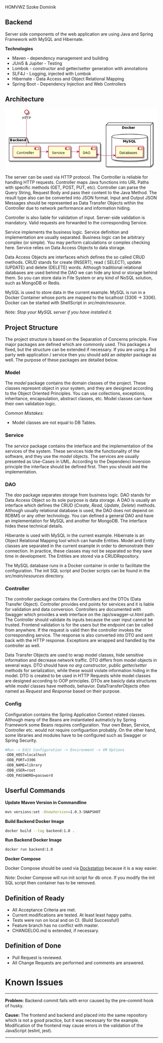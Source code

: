 HOMVWZ Szoke Dominik
## Backend

Server side components of the web application are using Java and Spring Framework with MySQL and Hibernate.

__Technologies__

- Maven - dependency management and building
- JUni5 & Jupiter - Testing
- Lombok - constructor and getter/setter generation with annotations
- SLF4J - Logging, injected with Lombok
- Hibernate - Data Access and Object Relational Mapping
- Spring Boot - Dependency Injection and Web Controllers

## Architecture

![Architecture](architecture.png)

The server can be used via HTTP protocol. The Controller is reliable for handling HTTP requests. Controller maps Java
functions into URL Paths with specific methods (GET, POST, PUT, etc). Controller can parse the Query String, Request
Body and pass their content to the Java Method. The result type also can be converted into JSON format. Input and Output
JSON Messages should be represented as Data Transfer Objects within the Controller due to network performance and
information hiding.

Controller is also liable for validation of input. Server-side validation is mandatory. Valid requests are forwarded to
the corresponding Service.

Service implements the business logic. Service definition and implementation are usually separated. Business logic can
be arbitrary complex (or simple). You may perform calculations or complex checking here. Service relies on Data Access
Objects to data storage.

Data Access Objects are interfaces which defines the so called CRUD methods. CRUD stands for create (INSERT), read (
SELECT), update (UPDATE) and delete (DELETE) words. Although traditional relational databases are used behind the DAO we
can hide any kind or storage behind them. So you can store data in File System or any kind of NoSQL solution, such as
MongoDB or Redis.

MySQL is used to store data in the current example. MySQL is run in a Docker Container whose ports are mapped to the
localhost (3306 -> 3306). Docker can be started with ShellScript in _src/main/resource_.

_Note: Stop your MySQL server if you have installed it._

## Project Structure

The project structure is based on the Separation of Concerns principle. Five major packages are defined which are
commonly used. This packages a fixed, but the structure can be extended if necessary. If you are using a 3rd party web
application / service then you should add an _adapter_ package as well. The purpose of these packages are detailed
below.

### Model

The _model_ package contains the domain classes of the project. These classes represent object in your system, and they
are designed according to the Object Oriented Principles. You can use collections, exceptions, inheritance,
encapsulation, abstract classes, etc. Model classes can have their own validation logic.

_Common Mistakes:_

- Model classes are not equal to DB Tables.

### Service

The _service_ package contains the interface and the implementation of the services of the system. These services hide
the functionality of the software, and they use the _model_ objects. The services are usually presented as Use-Cases in
UML. According to the Dependenci Inversion principle the interface should be defined first. Then you should add the
implementation.

### DAO

The _dao_ package separates storage from business logic. DAO stands for Data Access Object so its sole purpose is data
storage. A DAO is usually an interface which defines the CRUD (_Create_, _Read_, _Update_, _Delete_) methods. Although
usually relational database is used, the DAO does not depend on RDBMS or any other technology. You can defined a general
DAO and have an implementation for MySQL and another for MongoDB. The interface hides these technical details.

Hiberante is used with MySQL in the current example. Hibernate is an Object Relational Mapping tool which can handle
Entities. Model and Entity classes are separated in the current example in order to demonstrate their connection. In
practice, these classes may not be separated so they save time in development. The Entities are stored via a
CRUDRepository.

The MySQL database runs in a Docker container in order to facilitate the configuration. The init SQL script and Docker
scripts can be found in the _src/main/resources_ directory.

### Controller

The _controller_ package contains the Controllers and the DTOs (Data Transfer Object). Controller provides end points
for services and it is liable for validation and data conversion. Controllers are documented with Swagger which provides
a web interface on the /api/swagger-ui.html path. The Controller should validate its inputs because the user input
cannot be trusted. Frontend validation is for the users but the endpoint can be called from anywhere. If the request is
valid then the controller invokes the corresponding service. The response is also converted into DTO and sent back with
the HTTP response. Exceptions are wrapped and handled by the controller as well.

Data Transfer Objects are used to wrap model classes, hide sensitive information and decrease network traffic. DTO
differs from model objects in several ways. DTO should have _no arg constructor_, public _getter/setter_ methods for
serialization, while these would violate information hiding in the model. DTO is created to be used in HTTP Requests
while model classes are designed according to OOP principles. DTOs are basicly data structures while _model_ classes
have methods, behavior. DataTransferObjects often named as _Request_ and _Response_ based on their purpose.

### Config

Configuration contains the Spring Application Context related classes. Although many of the Beans are instantiated
autmaticly by Spring Framework some Beans requires configuration. Your own Bean, Service, Controller etc. would not
require configuartion probably. On the other hand, some libraries and modules have to be configured such as Swagger or
Spring Security.

```bash
#Run -> Edit Configuration -> Environment -> VM Options
-DDB_HOST=localhost
-DDB_PORT=3306
-DDB_NAME=library
-DDB_USER=root
-DDB_PASSWORD=password
```

## Userful Commands

__Update Maven Version in Commandline__

```bash
mvn versions:set -DnewVersion=1.0.3-SNAPSHOT
```

__Build Backend Docker Image__

```bash
docker build --tag backend:1.0 .
```

__Run Backend Docker Image__

```bash
docker run backend:1.0
```

__Docker Compose__

Docker Compose should be used via [Dockstation](https://dockstation.io/) because it is a way easier.

_Note:_
Docker Compose will run init script for db once. If you modify the init SQL script then container has to be removed.

## Definition of Ready

- All Acceptance Criteria are met.
- Current modifications are tested. At least least happy paths.
- Tests were run on local and on CI. (Build Successful!)
- Feature branch has no conflict with master.
- CHANGELOG.md is extended, if necessary.

## Definition of Done

- Pull Request is reviewed.
- All Change Requests are performed and comments are answered.

# Known Issues

 
---

__Problem:__
Backend commit fails with error caused by the pre-commit hook of husky.

__Cause:__
The frontend and backend and placed into the same repository which is not a good practice, but it was necessary for the
example. Modification of the frontend may cause errors in the validation of the JavaScript (eslint, jest).



 
---
